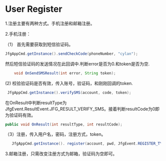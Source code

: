# User Register

1.注册主要有两种方式。手机注册和邮箱注册。

2.手机注册：

（1） 首先需要获取到短信验证码。

```java
JfgAppCmd.getInstance().sendCheckCode(phoneNumber, "cylan");  
```

 然后短信验证码的发送情况在此回调中.判断error是否为0.和token是否为空.
 ```java
     void OnSendSMSResult(int error, String token);
 ```

(2) 校验验证码是否有效，传入账号，验证码，和刚刚回调的token.
```java
 JfgAppCmd.getInstance().verifySMS(account, code, token);
```


 在OnResult中判断resultType为 JfgEvent.ResultEvent.JFG_RESULT_VERIFY_SMS。接着判断resultCode为0即为验证码有效。

```java
public void OnResult(int resultType, int resultCode);
```

（3）注册，传入用户名，密码，注册方式，token。

```java
   JfgAppCmd.getInstance(). register(account, pwd, JfgEvent.REGISTER_TYPE_PHONE, token);
```

3.邮箱注册，只需改变注册方式为邮箱，验证码为空即可。

